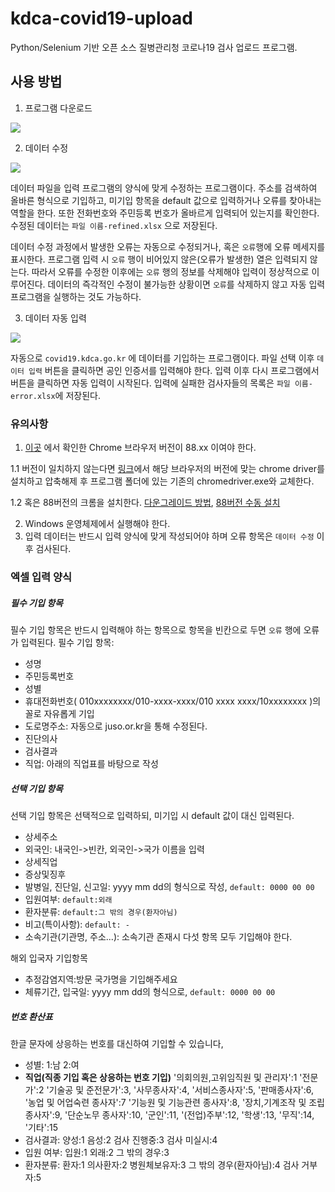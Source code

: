 # kdca-covid19-upload
Python/Selenium 기반 오픈 소스 질병관리청 코로나19 검사 업로드 프로그램. 
## 사용 방법
1. 프로그램 다운로드

[![](http://img.youtube.com/vi/JqB9IKw1Auc/0.jpg)](http://www.youtube.com/watch?v=JqB9IKw1Auc "KDCA-covid19-upload 1. 프로그램 다운로드")

2. 데이터 수정

[![](http://img.youtube.com/vi/44g8N0fyJ68/0.jpg)](http://www.youtube.com/watch?v=44g8N0fyJ68 "KDCA-covid19-upload 2. 데이터 수정")

데이터 파일을 입력 프로그램의 양식에 맞게 수정하는 프로그램이다. 주소를 검색하여 올바른 형식으로 기입하고, 미기입 항목을 default 값으로 입력하거나 오류를 찾아내는 역할을 한다. 또한 전화번호와 주민등록 번호가 올바르게 입력되어 있는지를 확인한다. 수정된 데이터는 `파일 이름-refined.xlsx` 으로 저장된다.
 
데이터 수정 과정에서 발생한 오류는 자동으로 수정되거나, 혹은 `오류`행에 오류 메세지를 표시한다. 프로그램 입력 시 `오류` 행이 비어있지 않은(오류가 발생한) 열은 입력되지 않는다. 따라서 오류를 수정한 이후에는 `오류` 행의 정보를 삭제해야 입력이 정상적으로 이루어진다. 데이터의 즉각적인 수정이 불가능한 상황이면 `오류`를 삭제하지 않고 자동 입력 프로그램을 실행하는 것도 가능하다. 

3. 데이터 자동 입력

[![](http://img.youtube.com/vi/xHgdygkCiY8/0.jpg)](http://www.youtube.com/watch?v=xHgdygkCiY8 "KDCA-covid19-upload 3. 데이터 자동입력")

자동으로 `covid19.kdca.go.kr` 에 데이터를 기입하는 프로그램이다. 파일 선택 이후 `데이터 입력` 버튼을 클릭하면 공인 인증서를 입력해야 한다. 입력 이후 다시 프로그램에서 버튼을 클릭하면 자동 입력이 시작된다. 입력에 실패한 검사자들의 목록은 `파일 이름-error.xlsx`에 저장된다. 

### 유의사항 
1. [이곳](https://www.whatismybrowser.com/detect/what-version-of-chrome-do-i-have) 에서 확인한 Chrome 브라우저 버전이 88.xx 이여야 한다.

1.1 버전이 일치하지 않는다면 [링크](https://chromedriver.chromium.org/downloads)에서 해당 브라우저의 버전에 맞는 chrome driver를 설치하고 압축해제 후 프로그램 폴더에 있는 기존의 chromedriver.exe와 교체한다.

1.2 혹은 88버전의 크롬을 설치한다. [다운그레이드 방법](https://support.google.com/chrome/a/answer/7125792?hl=en#zippy=%2Cstep-downgrade-chrome), [88버전 수동 설치](https://www.techspot.com/downloads/4718-google-chrome-for-windows.html)

2. Windows 운영체제에서 실행해야 한다. 
3. 입력 데이터는 반드시 입력 양식에 맞게 작성되어야 하며 오류 항목은 `데이터 수정` 이후 검사된다.

### 엑셀 입력 양식
##### 필수 기입 항목
필수 기입 항목은 반드시 입력해야 하는 항목으로 항목을 빈칸으로 두면 `오류` 행에 오류가 입력된다. 
필수 기입 항목:
 - 성명 
 - 주민등록번호
 - 성별
 - 휴대전화번호( 010xxxxxxxx/010-xxxx-xxxx/010 xxxx xxxx/10xxxxxxxx )의 꼴로 자유롭게 기입
 - 도로명주소: 자동으로 juso.or.kr을 통해 수정된다.
 - 진단의사
 - 검사결과
 - 직업: 아래의 직업표를 바탕으로 작성

##### 선택 기입 항목
선택 기입 항목은 선택적으로 입력하되, 미기입 시 default 값이 대신 입력된다. 
- 상세주소
- 외국인: 내국인->빈칸, 외국인->국가 이름을 입력
- 상세직업
- 증상및징후
- 발병일, 진단일, 신고일: yyyy mm dd의 형식으로 작성, `default: 0000 00 00`
- 입원여부: `default:외래`
- 환자분류: `default:그 밖의 경우(환자아님)`
- 비고(특이사항): `default: - `
- 소속기관(기관명, 주소...): 소속기관 존재시 다섯 항목 모두 기입해야 한다. 

해외 입국자 기입항목
- 추정감염지역:방문 국가명을 기입해주세요
- 체류기간, 입국일: yyyy mm dd의 형식으로, `default: 0000 00 00`

##### 번호 환산표
한글 문자에 상응하는 번호를 대신하여 기입할 수 있습니다, 
- 성별: 1:남 2:여
- **직업(직종 기입 혹은 상응하는 번호 기입)**
'의회의원,고위임직원 및 관리자':1
'전문가':2
'기술공 및 준전문가':3,
'사무종사자':4,
'서비스종사자':5,
'판매종사자':6,
'농업 및 어업숙련 종사자':7
'기능원 및 기능관련 종사자':8,
'장치,기계조작 및 조립종사자':9,
'단순노무 종사자':10,
'군인':11,
'(전업)주부':12, 
'학생':13, 
'무직':14, 
'기타':15
- 검사결과: 양성:1  음성:2  검사 진행중:3  검사 미실시:4
- 입원 여부:  입원:1  외래:2  그 밖의 경우:3
- 환자분류:  환자:1  의사환자:2   병원체보유자:3    그 밖의 경우(환자아님):4  검사 거부자:5     
